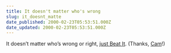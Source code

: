 ```yaml
---
title: It doesn't matter who's wrong
slug: it_doesnt_matte
date_published: 2000-02-23T05:53:51.000Z
date_updated: 2000-02-23T05:53:51.000Z
---
```


It doesn’t matter who’s wrong or right, [just Beat It](http://parachute-pants.com/). (Thanks, [Cam](http://www.camworld.com)!)
